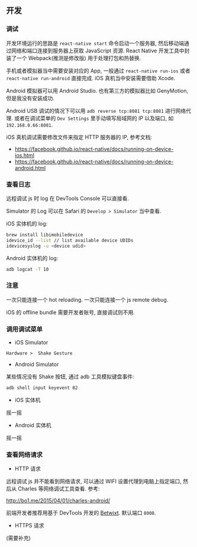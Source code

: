 
开发
----

### 调试

开发环境运行的思路是 `react-native start` 命令启动一个服务器,
然后移动端通过网络和端口连接到服务器上获取 JavaScript 资源.
React Native 开发工具中封装了一个 Webpack(推测是修改版) 用于处理打包和热替换.

手机或者模拟器当中需要安装对应的 App,
一般通过 `react-native run-ios` 或者 `react-native run-android` 直接完成.
iOS 真机当中安装需要借助 Xcode.

Android 模拟器可以用 Android Studio. 也有第三方的模拟器比如 GenyMotion, 但是我没有安装成功.

Android USB 调试的情况下可以用 `adb reverse tcp:8081 tcp:8081` 进行网络代理.
或者在调试菜单的 `Dev Settings` 里手动填写局域网的 IP 以及端口, 如 `192.168.0.66:8081`.

iOS 真机调试需要修改文件来指定 HTTP 服务器的 IP, 参考文档:

* https://facebook.github.io/react-native/docs/running-on-device-ios.html
* https://facebook.github.io/react-native/docs/running-on-device-android.html

### 查看日志

远程调试 js 时 log 在 DevTools Console 可以直接看.

Simulator 的 Log 可以在 Safari 的 `Develop > Simulator` 当中查看.

iOS 实体机的 log:

```bash
brew install libimobiledevice
idevice_id --list // list available device UDIDs
idevicesyslog -u <device udid>
```

Android 实体机的 log:

```bash
adb logcat -T 10
```

### 注意

一次只能连接一个 hot reloading. 一次只能连接一个 js remote debug.

iOS 的 offline bundle 需要开发者账号, 直接调试则不用.

### 调用调试菜单

* iOS Simulator

`Hardware >  Shake Gesture`

* Android Simulator

某些情况没有 Shake 按钮, 通过 adb 工具模拟键盘事件:

```bash
adb shell input keyevent 82
```

* iOS 实体机

摇一摇

* Android 实体机

摇一摇

### 查看网络请求

* HTTP 请求

远程调试 js 并不能看到网络请求, 可以通过 WIFI 设置代理到电脑上指定端口,
然后从 Charles 等网络调试工具查看. 参考:

http://bo1.me/2015/04/01/charles-android/

前端开发者推荐用基于 DevTools 开发的 [Betwixt](https://github.com/kdzwinel/betwixt). 默认端口 `8008`.


* HTTPS 请求

(需要补充)

